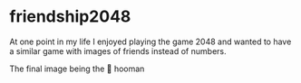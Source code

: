 # friendship2048
At one point in my life I enjoyed playing the game 2048 and wanted to have a similar game with images of friends instead of numbers.

The final image being the :birthday: hooman
